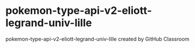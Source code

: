 # pokemon-type-api-v2-eliott-legrand-univ-lille
pokemon-type-api-v2-eliott-legrand-univ-lille created by GitHub Classroom
